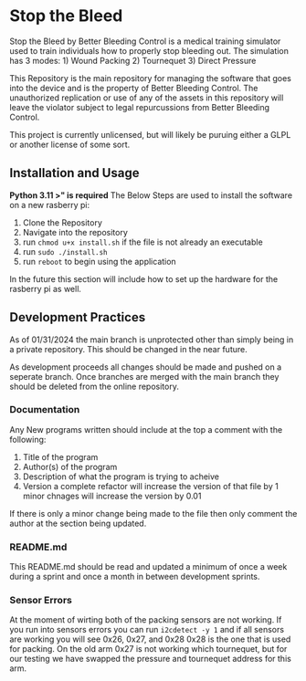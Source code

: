# Stop the Bleed
Stop the Bleed by Better Bleeding Control is a medical training simulator used to train individuals how to properly stop bleeding out.
The simulation has 3 modes:
    1) Wound Packing
    2) Tournequet
    3) Direct Pressure

This Repository is the main repository for managing the software that goes into the device and is the property of Better Bleeding Control.
The unauthorized replication or use of any of the assets in this repository will leave the violator subject to legal repurcussions from Better Bleeding Control.

This project is currently unlicensed, but will likely be puruing either a GLPL or another license of some sort.

## Installation and Usage
**Python 3.11 >" is required**
The Below Steps are used to install the software on a new rasberry pi:
1) Clone the Repository
2) Navigate into the repository
3) run `chmod u+x install.sh` if the file is not already an executable
4) run `sudo ./install.sh`
5) run `reboot` to begin using the application

In the future this section will include how to set up the hardware for the rasberry pi as well.

## Development Practices
As of 01/31/2024 the main branch is unprotected other than simply being in a private repository. This should be changed in the near future.

As development proceeds all changes should be made and pushed on a seperate branch.
Once branches are merged with the main branch they should be deleted from the online repository.

### Documentation
Any New programs written should include at the top a comment with the following:
1) Title of the program
2) Author(s) of the program
3) Description of what the program is trying to acheive
4) Version a complete refactor will increase the version of that file by 1 minor chnages will increase the version by 0.01

If there is only a minor change being made to the file then only comment the author at the section being updated.

### README.md
This README.md should be read and updated a minimum of once a week during a sprint and once a month in between development sprints.

### Sensor Errors
At the moment of wirting both of the packing sensors are not working.
If you run into sensors errors you can run `i2cdetect -y 1` and if all sensors are working you will see 0x26, 0x27, and 0x28
0x28 is the one that is used for packing.
On the old arm 0x27 is not working which tournequet, but for our testing we have swapped the pressure and tournequet address for this arm.
